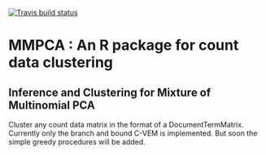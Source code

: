   <!-- badges: start -->
  [![Travis build status](https://travis-ci.org/nicolasJouvin/MMPCA.svg?branch=master)](https://travis-ci.org/nicolasJouvin/MMPCA)
  <!-- badges: end -->

# MMPCA : An R package for count data clustering

## Inference and Clustering for Mixture of Multinomial PCA

Cluster any count data matrix in the format of a DocumentTermMatrix. 
Currently only the branch and bound C-VEM is implemented. But soon the simple 
greedy procedures will be added.  

